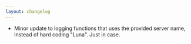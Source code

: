 ```yaml
---
layout: changelog
---
```


 - Minor update to logging functions that uses the provided server name, instead of hard coding "Luna". Just in case.
